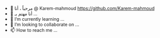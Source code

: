- 👋 مرحباً ، أنا @ Karem-mahmoud https://github.com/Karem-mahmoud
- 👀 أنا مهتم بـ ...
- 🌱 I’m currently learning ...
- 💞️ I’m looking to collaborate on ...
- 📫 How to reach me ...

<!---
Karem-mahmoud/Karem-mahmoud is a ✨ special ✨ repository because its `README.md` (this file) appears on your GitHub profile.
You can click the Preview link to take a look at your changes.
--->
